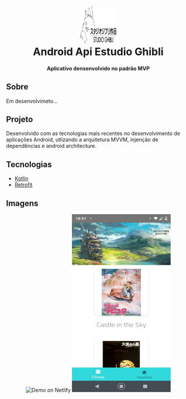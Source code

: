 <h1 align="center">
  <img alt="React RocketShoes" 
  width="100" height="100"
    src="resources/ghibli_logo.png" />
  <br>
  Android Api Estudio Ghibli
</h1>

<h4 align="center">
  Aplicativo densenvolvido no padrão MVP


## Sobre
Em desenvolvimeto...

## Projeto
Desenvolvido com as tecnologias mais recentes no desenvolvimento de aplicações Android, utlizando a arquitetura MVVM, injenção de dependências e android architecture.

## Tecnologias

-  [Kotlin](https://kotlinlang.org/)
-  [Retrofit](https://square.github.io/retrofit/)



## Imagens

<p align="center">
  <img alt="Demo on Netlify" width="270" height="485" src="resources/splash.jpeg>
  <img alt="Demo on Netlify" width="270" height="485" src="resources/login.jpeg">
  <img alt="Demo on Netlify" width="270" height="485" src="resources/fimes.jpeg">
</p>